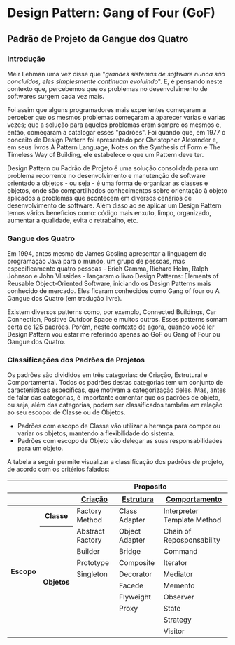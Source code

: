 # Design Pattern: Gang of Four (GoF)
## Padrão de Projeto da Gangue dos Quatro

### Introdução

Meir Lehman uma vez disse que "*grandes sistemas de software nunca são concluídos, eles simplesmente continuam evoluindo*". E, é pensando neste contexto que, percebemos que os problemas no desenvolvimento de softwares surgem cada vez mais.

Foi assim que alguns programadores mais experientes começaram a perceber que os mesmos problemas começaram a aparecer varias e varias vezes; que a solução para aqueles problemas eram sempre os mesmos e, então, começaram a catalogar esses "padrões". Foi quando que, em 1977 o conceito de Design Pattern foi apresentado por Christopher Alexander e, em seus livros A Pattern Language, Notes on the Synthesis of Form e The Timeless Way of Building, ele estabelece o que um Pattern deve ter.

Design Pattern ou Padrão de Projeto é uma solução consolidada para um problema recorrente no desenvolvimento e manutenção de software orientado a objetos - ou seja - é uma forma de organizar as classes e objetos, onde são compartilhados conhecimentos sobre orientação à objeto aplicados a problemas que acontecem em diversos cenários de desenvolvimento de software. Além disso ao se aplicar um Design Pattern temos vários benefícios como: código mais enxuto, limpo, organizado, aumentar a qualidade, evita o retrabalho, etc.


### Gangue dos Quatro

Em 1994, antes mesmo de James Gosling apresentar a linguagem de programação Java para o mundo, um grupo de pessoas, mas especificamente quatro pessoas - Erich Gamma, Richard Helm, Ralph Johnson e John Vlissides - lançaram o livro Design Patterns: Elements of Reusable Object-Oriented Software, iniciando os Design Patterns mais conhecido de mercado. Eles ficaram conhecidos como Gang of four ou A Gangue dos Quatro (em tradução livre).

Existem diversos patterns como, por exemplo, Connected Buildings, Car Connection, Positive Outdoor Space e muitos outros. Esses patterns somam certa de 125 padrões. Porém, neste contexto de agora, quando você ler Design Pattern vou estar me referindo apenas ao GoF ou Gang of Four ou Gangue dos Quatro.


### Classificações dos Padrões de Projetos

Os padrões são divididos em três categorias: de Criação, Estrutural e Comportamental. Todos os padrões destas categorias tem um conjunto de características específicas, que motivam a categorização deles. Mas, antes de falar das categorias, é importante comentar que os padrões de objeto, ou seja, além das categorias, podem ser classificados também em relação ao seu escopo: de Classe ou de Objetos. 

- Padrões com escopo de Classe vão utilizar a herança para compor ou variar os objetos, mantendo a flexibilidade do sistema. 
- Padrões com escopo de Objeto vão delegar as suas responsabilidades para um objeto.

A tabela a seguir permite visualizar a classificação dos padrões de projeto, de acordo com os critérios falados:


<table style="width:100%">
	<thead>
		<tr> 
			<th colspan="2">&nbsp;</th>
			<th colspan="3" align="center">Proposito</th>
		</tr>
		<tr> 
			<th colspan="2">&nbsp;</th>
			<th align="center"><a href="https://github.com/alexandredorea/GoF/tree/master/src/App/1.%20Pattern%20Creational/">Criação</a></th>
			<th align="center"><a href="#">Estrutura</a></th>
			<th align="center"><a href="#">Comportamento</a></th>
		</tr>
	</thead>
	<tbody>
		<tr> 
			<th rowspan="11" align="center">Escopo</th>
			<th align="center">Classe</th>
			<td>Factory Method</td>
			<td>Class Adapter</td>
			<td>Interpreter <br>
				Template Method
			</td>
		</tr>
		<tr>
			<th rowspan="9" align="center">Objetos</th>
			<td>Abstract Factory</td>
			<td>Object Adapter</td>
			<td>Chain of Reposponsability</td>
		</tr>
		<tr>
			<td>Builder</td>
			<td>Bridge</td>
			<td>Command</td>
		</tr>
		<tr>
			<td>Prototype</td>
			<td>Composite</td>
			<td>Iterator</td>
		</tr>
		<tr>
			<td>Singleton</td>
			<td>Decorator</td>
			<td>Mediator</td>
		</tr>
		<tr>
			<td>&nbsp;</td>
			<td>Facede</td>
			<td>Memento</td>
		</tr>
		<tr>
			<td>&nbsp;</td>
			<td>Flyweight</td>
			<td>Observer</td>
		</tr>
		<tr>
			<td>&nbsp;</td>
			<td>Proxy</td>
			<td>State</td>
		</tr>
		<tr>
			<td>&nbsp;</td>
			<td>&nbsp;</td>
			<td>Strategy</td>
		</tr>
		<tr>
			<td>&nbsp;</td>
			<td>&nbsp;</td>
			<td>Visitor</td>
		</tr>
	</tbody>
</table>
